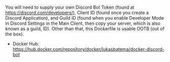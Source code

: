 You will need to supply your own Discord Bot Token (found at https://discord.com/developers/), Client ID (found once you create a Discord Application), and Guild ID (found when you enable Developer Mode in Discord Settings in the Main Client, then copy your server, which is also known as a guild, ID). Other than that, this Dockerfile is usable OOTB (out of the box).

- Docker Hub: https://hub.docker.com/repository/docker/lukasbatema/docker-discord-bot
